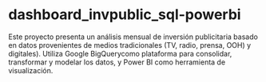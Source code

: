 # dashboard_invpublic_sql-powerbi
Este proyecto presenta un análisis mensual de inversión publicitaria basado en datos provenientes de medios tradicionales (TV, radio, prensa, OOH) y digitales). Utiliza Google BigQuerycomo plataforma para consolidar, transformar y modelar los datos, y Power BI como herramienta de visualización.
